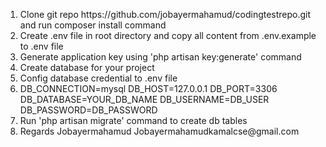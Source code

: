 <ol>
<li>Clone git repo
https://github.com/jobayermahamud/codingtestrepo.git
and run composer install command 
</li>    

<li>Create .env file in root directory and copy all content from .env.example to .env file</li>

<li>Generate application key using  'php artisan key:generate' command</li>

<li>Create database for your project</li>

<li>Config database credential to .env file</li>

<li>DB_CONNECTION=mysql
DB_HOST=127.0.0.1
DB_PORT=3306
DB_DATABASE=YOUR_DB_NAME
DB_USERNAME=DB_USER
DB_PASSWORD=DB_PASSWORD
    
</li>    


<li>Run 'php artisan migrate' command to create db tables</li>


<li>Regards
Jobayermahamud
Jobayermahamudkamalcse@gmail.com
    </li>

</ol>
